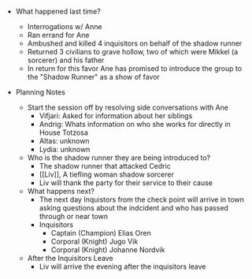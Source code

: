 - What happened last time?
	- Interrogations w/ Anne
	- Ran errand for Ane
	- Ambushed and killed 4 inquisitors on behalf of the shadow runner
	- Returned 3 civilians to grave hollow, two of which were Mikkel (a sorcerer) and his father
	- In return for this favor Ane has promised to introduce the group to the "Shadow Runner" as a show of favor

- Planning Notes
	- Start the session off by resolving side conversations with Ane
		- Vifjari: Asked for information about her siblings
		- Andrig: Whats information on who she works for directly in House Totzosa
		- Altas: unknown
		- Lydia: unknown
	- Who is the shadow runner they are being introduced to?
		- The shadow runner that attacked Cedric
		- [[Liv]], A tiefling woman shadow sorcerer
		- Liv will thank the party for their service to their cause
	- What happens next? 
		- The next day Inquistors from the check point will arrive in town asking questions about the indcident and who has passed through or near town
		- Inquisitors
			- Captain (Champion) Elias Oren
			- Corporal (Knight) Jugo Vik
			- Corporal (Knight) Johanne Nordvik
	- After the Inquisitors Leave
		- Liv will arrive the evening after the inquisitors leave